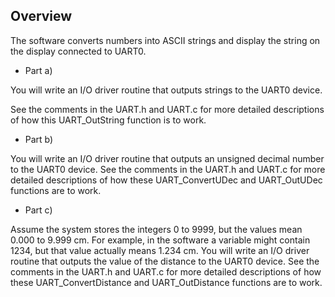 ## Overview 
The software converts numbers into ASCII strings and display the string on the display connected to UART0. 

* Part a) 

You will write an I/O driver routine that outputs strings to the UART0 device. 


See the comments in the UART.h and UART.c for more detailed descriptions of how this UART_OutString function is to work.

* Part b) 

You will write an I/O driver routine that outputs an unsigned decimal number to the UART0 device. 
See the comments in the UART.h and UART.c for more detailed descriptions of how these UART_ConvertUDec and UART_OutUDec functions are to work.


* Part c) 

Assume the system stores the integers 0 to 9999, but the values mean 0.000 to 9.999 cm. For example, in the software a variable might contain 1234, but that value actually means 1.234 cm. You will write an I/O driver routine that outputs the value of the distance to the UART0 device. See the comments in the UART.h and UART.c for more detailed descriptions of how these UART_ConvertDistance and UART_OutDistance functions are to work.
